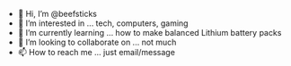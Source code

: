 - 👋 Hi, I’m @beefsticks
- 👀 I’m interested in ... tech, computers, gaming
- 🌱 I’m currently learning ... how to make balanced Lithium battery packs
- 💞️ I’m looking to collaborate on ... not much
- 📫 How to reach me ... just email/message
